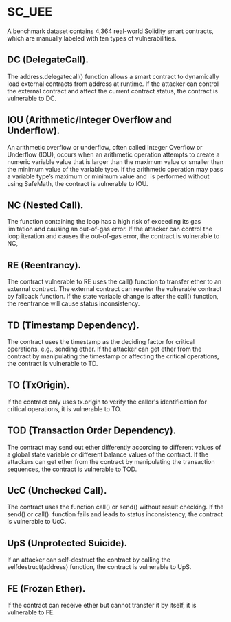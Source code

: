 # SC_UEE
A benchmark dataset contains 4,364 real-world Solidity smart contracts, which are manually labeled with ten types of vulnerabilities.

## DC (DelegateCall).
The address.delegatecall() function allows a smart contract to dynamically load external contracts from address at runtime. If the attacker can control the external contract and affect the current contract status, the contract is vulnerable to DC.

## IOU (Arithmetic/Integer Overflow and Underflow).
An arithmetic overflow or underflow, often called Integer Overflow or Underflow (IOU), occurs when an arithmetic operation attempts to create a numeric variable value that is larger than the maximum value or smaller than the minimum value of the variable type. If the arithmetic operation may pass a variable type’s maximum or minimum value and  is performed without using SafeMath, the contract is vulnerable to IOU.

## NC (Nested Call).
The function containing the loop has a high risk of exceeding its gas limitation and causing an out-of-gas error. If the attacker can control the loop iteration and causes the out-of-gas error, the contract is vulnerable to NC, 

## RE (Reentrancy).
The contract vulnerable to RE uses the call() function to transfer ether to an external contract. The external contract can reenter the vulnerable contract by fallback function. If the state variable change is after the call() function, the reentrance will cause status inconsistency. 

## TD (Timestamp Dependency).
The contract uses the timestamp as the deciding factor for critical operations, e.g., sending ether. If the attacker can get ether from the contract by manipulating the timestamp or affecting the critical operations, the contract is vulnerable to TD.

## TO (TxOrigin).
If the contract only uses tx.origin to verify the caller's identification for critical operations, it is vulnerable to TO.

## TOD (Transaction Order Dependency).
The contract may send out ether differently according to different values of a global state variable or different balance values of the contract. If the attackers can get ether from the contract by manipulating the transaction sequences, the contract is vulnerable to TOD.

## UcC (Unchecked Call).
The contract uses the function call() or send() without result checking. If the send() or call()  function fails and leads to status inconsistency, the contract is vulnerable to UcC.

## UpS (Unprotected Suicide).
If an attacker can self-destruct the contract by calling the selfdestruct(address) function, the contract is vulnerable to UpS. 

## FE (Frozen Ether).
If the contract can receive ether but cannot transfer it by itself, it is vulnerable to FE. 



